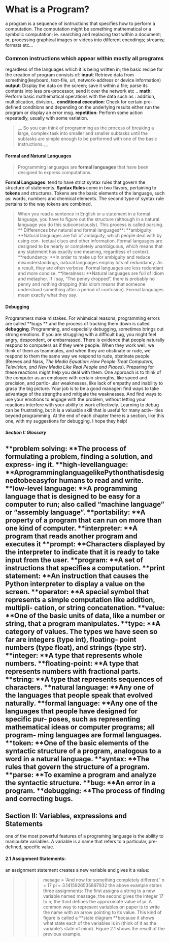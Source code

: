 # What is a Program?

a program is a sequence of isntructions that specifies how to perform a computation. The computation might be something mathematical or a symbolic computation; ie. searching and replacing text within a document; or, processing graphical images or videos into different encodings; streams; formats etc...

### Common instructions which appear within mostly all programs
regardless of the languages which it is being written in; the basic recipe for the creation of program consists of:
**input**: Retrieve data from something(keyboard, text-file, url, network-address or device information)
**output**: Display the data on the screen; save it within a file; parse its contents into less pre-processor, send it over the network etc ..
**math**: Perform basic mathematical operations with the data such as : addition, multiplication, division...
**conditional execution**: Check for certain pre-defined conditions and depending on the underlying results either run the program or display an error msg.
**repetition**: Perform some action repeatedly, usually with some variation.

> __ So you can think of programming as the process of breaking a large, complex task into smaller and smaller subtasks until the subtasks are simple enough to be performed with one of the basic instructions.__

#### Formal and Natural Languages
> Programming languages are **formal languages** that have been designed to express computations.

__Formal Languages__: tend to have strict syntax rules that govern the structure of statements.
__Syntax Rules__ come in two flavors, pertaining to **tokens** and structures. Tokens are the basic elements of the language, such as: words, numbers and chemical elements. 
The second type of syntax rule pertains to the way tokens are combined. 
> When you read a sentence in English or a statement in a formal language, you have to figure out the structure (although in a natural language you do this subconsciously). This process is called parsing.
** Differences btw natural and formal languages**: 
**ambiguity: **Natural languages are full of ambiguity, which people deal with by using con- textual clues and other information. Formal languages are designed to be nearly or completely unambiguous, which means that any statement has exactly one meaning, regardless of context. 
**redundancy: **In order to make up for ambiguity and reduce misunderstandings, natural languages employ lots of redundancy. As a result, they are often verbose. Formal languages are less redundant and more concise. 
**literalness: **Natural languages are full of idiom and metaphor. If I say, “The penny dropped”, there is probably no penny and nothing dropping (this idiom means that someone understood something after a period of confusion). Formal languages mean exactly what they say. 

#### Debugging
Programmers make mistakes. For whimsical reasons, programming errors are called **bugs **
and the process of tracking them down is called **debugging**.
Programming, and especially debugging, sometimes brings out strong emotions. If you 
are struggling with a difficult bug, you might feel angry, despondent, or embarrassed. 
There is evidence that people naturally respond to computers as if they were people. When they work well, we think of them as teammates, and when they are obstinate or rude, we respond to them the same way we respond to rude, obstinate people (Reeves and Nass, _The Media Equation: How People Treat Computers, Television, and New Media Like Real People and Places_). 
Preparing for these reactions might help you deal with them. One approach is to think of the computer as an employee with certain strengths, like speed and precision, and partic- ular weaknesses, like lack of empathy and inability to grasp the big picture. 
Your job is to be a good manager: find ways to take advantage of the strengths and mitigate the weaknesses. And find ways to use your emotions to engage with the problem, without letting your reactions interfere with your ability to work effectively. 
Learning to debug can be frustrating, but it is a valuable skill that is useful for many activ- ities beyond programming. At the end of each chapter there is a section, like this one, with my suggestions for debugging. I hope they help! 

##### Section I: Glossary
**problem solving: **The process of formulating a problem, finding a solution, and express- 
ing it. 
**high-levellanguage: **AprogramminglanguagelikePythonthatisdesignedtobeeasyfor humans to read and write. 
**low-level language: **A programming language that is designed to be easy for a computer to run; also called “machine language” or “assembly language”. 
**portability: **A property of a program that can run on more than one kind of computer. 
**interpreter: **A program that reads another program and executes it 
**prompt: **Characters displayed by the interpreter to indicate that it is ready to take input from the user. 
**program: **A set of instructions that specifies a computation. 
**print statement: **An instruction that causes the Python interpreter to display a value on 
the screen. 
**operator: **A special symbol that represents a simple computation like addition, multipli- cation, or string concatenation. 
**value: **One of the basic units of data, like a number or string, that a program manipulates. **type: **A category of values. The types we have seen so far are integers (type int), floating- 
point numbers (type float), and strings (type str).
**integer: **A type that represents whole numbers.
**floating-point: **A type that represents numbers with fractional parts.
**string: **A type that represents sequences of characters.
**natural language: **Any one of the languages that people speak that evolved naturally. 
**formal language: **Any one of the languages that people have designed for specific pur- poses, such as representing mathematical ideas or computer programs; all program- ming languages are formal languages. 
**token: **One of the basic elements of the syntactic structure of a program, analogous to a word in a natural language. 
**syntax: **The rules that govern the structure of a program.
**parse: **To examine a program and analyze the syntactic structure. **bug: **An error in a program.
**debugging: **The process of finding and correcting bugs. 
----
## Section II: Variables, expressions and Statements
one of the most powerful features of a programing language is the ability to manipulate variables. A variable is a name that refers to a particular, pre-defined, specific value.

#### 2.1 Assignment Statements:
an assignment statement creates a new variable and gives it a value: 
>>> mesage = 'And now for something completely different.'
>>> n = 17
>>> pi = 3.1415926535897932
the above example states three assignments: The first assigns a string to a new variable named message;
the second gives the integer 17 to n;
the third defines the approximate  value of pi.
> A common way to represent variables on paper is to write the name with an arrow pointing to its value. This kind of figure is called a **state diagram **because it shows what state each of the variables is in (think of it as the variable’s state of mind). Figure 2.1 shows the result of the previous example. 
